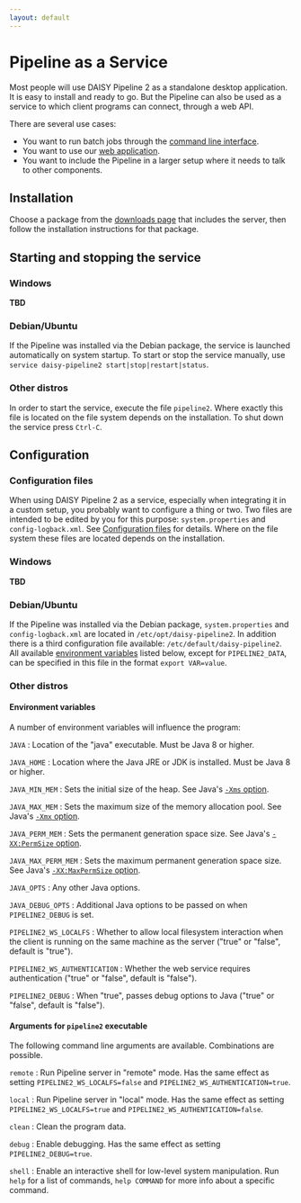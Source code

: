 ```yaml
---
layout: default
---
```

# Pipeline as a Service

Most people will use DAISY Pipeline 2 as a standalone desktop
application. It is easy to install and ready to go. But the Pipeline
can also be used as a service to which client programs can connect,
through a web API.

There are several use cases:

- You want to run batch jobs through the
  [command line interface](../Command-Line).
- You want to use our
  [web application]({{site.baseurl}}/wiki/webui/User-Guide/).
- You want to include the Pipeline in a larger setup where it needs to
  talk to other components.

## Installation

Choose a package from the
[downloads page]({{site.baseurl}}/Download.html) that includes the
server, then follow the installation instructions for that
package.

## Starting and stopping the service

### Windows

**TBD**

### Debian/Ubuntu

If the Pipeline was installed via the Debian package, the service is
launched automatically on system startup. To start or stop the service
manually, use `service daisy-pipeline2 start|stop|restart|status`.

### Other distros

In order to start the service, execute the file `pipeline2`. Where
exactly this file is located on the file system depends on the
installation. To shut down the service press `Ctrl-C`.

## Configuration

### Configuration files

When using DAISY Pipeline 2 as a service, especially when integrating
it in a custom setup, you probably want to configure a thing or
two. Two files are intended to be edited by you for this purpose:
`system.properties` and `config-logback.xml`. See
[Configuration files]({{site.baseurl}}/wiki/Configuration-Files) for
details. Where on the file system these files are located depends on
the installation.

### Windows

**TBD**

### Debian/Ubuntu

If the Pipeline was installed via the Debian package,
`system.properties` and `config-logback.xml` are located in
`/etc/opt/daisy-pipeline2`. In addition there is a third configuration
file available: `/etc/default/daisy-pipeline2`. All available
[environment variables](#environment-variables) listed below, except
for `PIPELINE2_DATA`, can be specified in this file in the format
`export VAR=value`.

### Other distros

#### Environment variables

A number of environment variables will influence the program:

`JAVA`
: Location of the "java" executable. Must be Java 8 or higher.

`JAVA_HOME`
: Location where the Java JRE or JDK is installed. Must be Java 8 or higher.

`JAVA_MIN_MEM`
: Sets the initial size of the heap. See Java's
  [`-Xms` option](https://docs.oracle.com/javase/8/docs/technotes/tools/windows/java.html#BABHDABI).

`JAVA_MAX_MEM`
: Sets the maximum size of the memory allocation pool. See Java's
  [`-Xmx` option](https://docs.oracle.com/javase/8/docs/technotes/tools/windows/java.html#BABHDABI).

`JAVA_PERM_MEM`
: Sets the permanent generation space size. See Java's
  [`-XX:PermSize` option](https://docs.oracle.com/javase/8/docs/technotes/tools/windows/java.html#BABDCEGG).

`JAVA_MAX_PERM_MEM`
: Sets the maximum permanent generation space size. See Java's
  [`-XX:MaxPermSize` option](https://docs.oracle.com/javase/8/docs/technotes/tools/windows/java.html#BABDCEGG).

`JAVA_OPTS`
: Any other Java options.

`JAVA_DEBUG_OPTS`
: Additional Java options to be passed on when `PIPELINE2_DEBUG` is set.

`PIPELINE2_WS_LOCALFS`
: Whether to allow local filesystem interaction when the client is running
  on the same machine as the server ("true" or "false", default is "true").

`PIPELINE2_WS_AUTHENTICATION`
: Whether the web service requires authentication ("true" or "false", default is "false").

`PIPELINE2_DEBUG`
: When "true", passes debug options to Java ("true" or "false", default is "false").

<!--
- `PIPELINE2_DATA`: Directory for storing program data.
- `PIPELINE2_BASE`: what is this for?
- `PIPELINE2_HOME`: will be ignored?
- `PIPELINE2_CONFIG`: will be ignored?
- `MAX_FD`: ?
-->

#### Arguments for `pipeline2` executable

The following command line arguments are available. Combinations are possible.

`remote`
: Run Pipeline server in "remote" mode. Has the same effect as
  setting `PIPELINE2_WS_LOCALFS=false` and `PIPELINE2_WS_AUTHENTICATION=true`.

`local`
: Run Pipeline server in "local" mode. Has the same effect as setting
  `PIPELINE2_WS_LOCALFS=true` and `PIPELINE2_WS_AUTHENTICATION=false`.

`clean`
: Clean the program data.

`debug`
: Enable debugging. Has the same effect as setting `PIPELINE2_DEBUG=true`.

`shell`
: Enable an interactive shell for low-level system manipulation. Run
  `help` for a list of commands, `help COMMAND` for more info about a
  specific command.
  
<!--
- `gui`: Launch the graphical user interface instead of the web service.
-->
